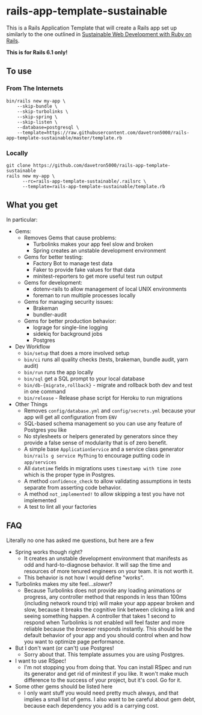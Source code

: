 # rails-app-template-sustainable

This is a Rails Application Template that will create a Rails app set up similarly to the one outlined in
[Sustainable Web Development with Ruby on Rails](https://sustainable-rails.com).

**This is for Rails 6.1 only!**

## To use

### From The Internets

```
bin/rails new my-app \
    --skip-bundle \
    --skip-turbolinks \
    --skip-spring \
    --skip-listen \
    --database=postgresql \
    --template=https://raw.githubusercontent.com/davetron5000/rails-app-template-sustainable/master/template.rb
```

### Locally

```
git clone https://github.com/davetron5000/rails-app-template-sustainable
rails new my-app \
      --rc=rails-app-template-sustainable/.railsrc \
      --template=rails-app-template-sustainable/template.rb
```

## What you get

In particular:

* Gems:
  * Removes Gems that cause problems:
    - Turbolinks makes your app feel slow and broken
    - Spring creates an unstable development environment
  * Gems for better testing:
    - Factory Bot to manage test data
    - Faker to provide fake values for that data
    - minitest-reporters to get more useful test run output
  * Gems for development:
    - dotenv-rails to allow management of local UNIX environments
    - foreman to run multiple processes locally
  * Gems for managing security issues:
    - Brakeman
    - bundler-audit
  * Gems for better production behavior:
    - lograge for single-line logging
    - sidekiq for background jobs
    - Postgres
* Dev Workflow
  - `bin/setup` that does a more involved setup
  - `bin/ci` runs all quality checks (tests, brakeman, bundle audit, yarn audit)
  - `bin/run` runs the app locally
  - `bin/sql` get a SQL prompt to your local database
  - `bin/db-{migrate,rollback}` - migrate and rollback  both dev and test in one command
  - `bin/release` - Release phase script for Heroku to run migrations
* Other Things
  - Removes `config/database.yml` and `config/secrets.yml` because your app will get all configuration from `ENV`
  - SQL-based schema management so you can use any feature of Postgres you like
  - No stylesheets or helpers generated by generators since they provide a false sense of modularity that is of
  zero benefit.
  - A simple base `ApplicationService` and a service class generator `bin/rails g service MyThing` to encourage
  putting code in `app/services`
  - All `datetime` fields in migrations uses `timestamp with time zone` which is the proper type in Postgres.
  - A method `confidence_check` to allow validating assumptions in tests separate from asserting code behavior.
  - A method `not_implemented!` to allow skipping a test you have not implemented
  - A test to lint all your factories

## FAQ

Literally no one has asked me questions, but here are a few

* Spring works though right?
  - It creates an unstable development environment that manifests as odd and hard-to-diagnose behavior.  It will
  sap the time and resources of more tenured engineers on your team.  It is not worth it.
  - This behavior is not how I would define "works".
* Turbolinks makes my site feel…*slower*?
  - Because Turbolinks does not provide any loading animations or progress, any controller method that responds in
  less than 100ms (including network round trip) will make your app appear broken and slow, because it breaks the
  cognitive link between clicking a link and seeing something happen.  A controller that takes 1 second to respond
  when Turbolinks is not enabled will feel faster and more reliable because the *browser* responds instantly.  This should be the default behavior of your app and you should control when and how you want to optimize page performance.
* But I don't want (or can't) use Postgres!
  - Sorry about that.  This template assumes you are using Postgres.
* I want to use RSpec!
  - I'm not stopping you from doing that.  You can install RSpec and run its generator and get rid of minitest if
  you like.  It won't make much difference to the success of your project, but it's cool. Go for it.
* Some other gems should be listed here
  - I only want stuff you would need pretty much always, and that implies a small list of gems.  I also want to
  be careful about gem debt, because each dependency you add is a carrying cost.
